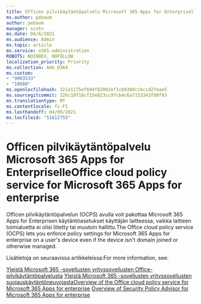 ```yaml
---
title: Officen pilvikäytäntöpalvelu Microsoft 365 Apps for Enterpriselle
ms.author: pebaum
author: pebaum
manager: scotv
ms.date: 04/6/2021
ms.audience: Admin
ms.topic: article
ms.service: o365-administration
ROBOTS: NOINDEX, NOFOLLOW
localization_priority: Priority
ms.collection: Adm_O364
ms.custom:
- "9003533"
- "10880"
ms.openlocfilehash: 321e1175ef694f82002ef1c60300ccbccd2feae5
ms.sourcegitcommit: 326c10f16cf15e823cc97cb4c6a7153343f88f93
ms.translationtype: MT
ms.contentlocale: fi-FI
ms.lasthandoff: 04/06/2021
ms.locfileid: "51612755"
---
```

# <a name="office-cloud-policy-service-for-microsoft-365-apps-for-enterprise"></a><span data-ttu-id="93b71-102">Officen pilvikäytäntöpalvelu Microsoft 365 Apps for Enterpriselle</span><span class="sxs-lookup"><span data-stu-id="93b71-102">Office cloud policy service for Microsoft 365 Apps for enterprise</span></span>

<span data-ttu-id="93b71-103">Officen pilvikäytäntöpalvelun (OCPS) avulla voit pakottaa Microsoft 365 Apps for Enterprisen käytäntöasetukset käyttäjän laitteessa, vaikka laitteen toimialuetta ei olisi liitetty tai muutoin hallittu.</span><span class="sxs-lookup"><span data-stu-id="93b71-103">The Office cloud policy service (OCPS) lets you enforce policy settings for Microsoft 365 Apps for enterprise  on a user's device even if the device isn't domain joined or otherwise managed.</span></span> 

<span data-ttu-id="93b71-104">Lisätietoja on seuraavissa artikkeleissa:</span><span class="sxs-lookup"><span data-stu-id="93b71-104">For more information, see:</span></span>

<span data-ttu-id="93b71-105">[Yleistä Microsoft 365 -sovellusten yrityssovellusten Office-pilvikäytäntöpalvelusta](https://docs.microsoft.com/deployoffice/overview-office-cloud-policy-service) 
 [Yleistä Microsoft 365 -sovellusten yrityssovellusten suojauskäytäntöneuvojasta](https://docs.microsoft.com/deployoffice/overview-of-security-policy-advisor)</span><span class="sxs-lookup"><span data-stu-id="93b71-105">[Overview of the Office cloud policy service for Microsoft 365 Apps for enterprise](https://docs.microsoft.com/deployoffice/overview-office-cloud-policy-service)
[Overview of Security Policy Advisor for Microsoft 365 Apps for enterprise](https://docs.microsoft.com/deployoffice/overview-of-security-policy-advisor)</span></span>